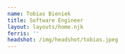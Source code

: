 ```yaml
---
name: Tobias Bieniek
title: Software Engineer
layout: layouts/home.njk
ferris: ''
headshot: /img/headshot/tobias.jpeg
---
```

